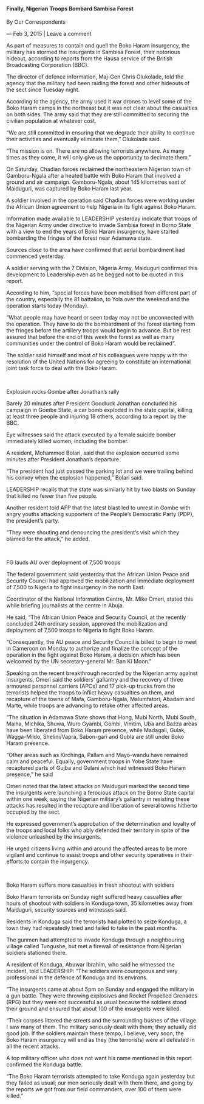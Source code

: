 #### Finally, Nigerian Troops Bombard Sambisa Forest

By Our Correspondents

— Feb 3, 2015 | Leave a comment

As part of measures to contain and quell the Boko Haram insurgency, the military has stormed the insurgents in Sambisa Forest, their notorious hideout, according to reports from the Hausa service of the British Broadcasting Corporation \(BBC\).

The director of defence information, Maj-Gen Chris Olukolade, told the agency that the military had been raiding the forest and other hideouts of the sect since Tuesday night.

According to the agency, the army used it war drones to level some of the Boko Haram camps in the northeast but it was not clear about the casualties on both sides. The army said that they are still committed to securing the civilian population at whatever cost.

“We are still committed in ensuring that we degrade their ability to continue their activities and eventually eliminate them,” Olukolade said.

“The mission is on. There are no allowing terrorists anywhere. As many times as they come, it will only give us the opportunity to decimate them.”

On Saturday, Chadian forces reclaimed the northeastern Nigerian town of Gamboru-Ngala after a heated battle with Boko Haram that involved a ground and air campaign. Gamboru-Ngala, about 145 kilometres east of Maiduguri, was captured by Boko Haram last year.

A soldier involved in the operation said Chadian forces were working under the African Union agreement to help Nigeria in its fight against Boko Haram.

Information made available to LEADERSHIP yesterday indicate that troops of the Nigerian Army under directive to invade Sambisa forest in Borno State with a view to end the years of Boko Haram insurgency, have started bombarding the fringes of the forest near Adamawa state.

Sources close to the area have confirmed that aerial bombardment had commenced yesterday.

A soldier serving with the 7 Division, Nigeria Army, Maiduguri confirmed this development to Leadership even as he begged not to be quoted in this report.

According to him, “special forces have been mobilised from different part of the country, especially the 81 battalion, to Yola over the weekend and the operation starts today \(Monday\).

“What people may have heard or seen today may not be unconnected with the operation. They have to do the bombardment of the forest starting from the fringes before the artillery troops would begin to advance. But be rest assured that before the end of this week the forest as well as many communities under the control of Boko Haram would be reclaimed”.

The soldier said himself and most of his colleagues were happy with the resolution of the United Nations for agreeing to constitute an international joint task force to deal with the Boko Haram.

 

Explosion rocks Gombe after Jonathan’s rally

Barely 20 minutes after President Goodluck Jonathan concluded his campaign in Gombe State, a car bomb exploded in the state capital, killing at least three people and injuring 18 others, according to a report by the BBC.

Eye witnesses said the attack executed by a female suicide bomber immediately killed women, including the bomber.

A resident, Mohammed Bolari, said that the explosion occurred some minutes after President Jonathan’s departure.

“The president had just passed the parking lot and we were trailing behind his convoy when the explosion happened,” Bolari said.

LEADERSHIP recalls that the state was similarly hit by two blasts on Sunday that killed no fewer than five people.

Another resident told AFP that the latest blast led to unrest in Gombe with angry youths attacking supporters of the People’s Democratic Party \(PDP\), the president’s party.

“They were shouting and denouncing the president’s visit which they blamed for the attack,” he added.

 

FG lauds AU over deployment of 7,500 troops 

The federal government said yesterday that the African Union Peace and Security Council had approved the mobilization and immediate deployment of 7,500 to Nigeria to fight insurgency in the north East.

Coordinator of the National Information Centre, Mr. Mike Omeri, stated this while briefing journalists at the centre in Abuja.

He said, “The African Union Peace and Security Council, at the recently concluded 24th ordinary session, approved the mobilization and deployment of 7,500 troops to Nigeria to fight Boko Haram.

“Consequently, the AU peace and Security Council is billed to begin to meet in Cameroon on Monday to authorize and finalize the concept of the operation in the fight against Boko Haram, a decision which has been welcomed by the UN secretary-general Mr. Ban Ki Moon.”

Speaking on the recent breakthrough recorded by the Nigerian army against insurgents, Omeri said the soldiers’ gallantry and the recovery of three armoured personnel carriers \(APCs\) and 17 pick-up trucks from the terrorists helped the troops to inflict heavy casualties on them, and recapture of the towns of Mafa, Gamboru-Ngala, Malumfatori, Abadam and Marte, while troops are advancing to retake other affected areas.

“The situation in Adamawa State shows that Hong, Mubi North, Mubi South, Maiha, Michika, Shuwa, Wuro Gyambi, Gombi, Vimtim, Uba and Bazza areas have been liberated from Boko Haram presence, while Madagali, Gulak, Wagga-Mildo, Shelini/Vapra, Sabon-gari and Gubla are still under Boko Haram presence.

“Other areas such as Kirchinga, Pallam and Mayo-wandu have remained calm and peaceful. Equally, government troops in Yobe State have recaptured parts of Gujba and Gulani which had witnessed Boko Haram presence,” he said

Omeri noted that the latest attacks on Maiduguri marked the second time the insurgents were launching a ferocious attack on the Borno State capital within one week, saying the Nigerian military’s gallantry in resisting these attacks has resulted in the recapture and liberation of several towns hitherto occupied by the sect.

He expressed government’s approbation of the determination and loyalty of the troops and local folks who ably defended their territory in spite of the violence unleashed by the insurgents.

He urged citizens living within and around the affected areas to be more vigilant and continue to assist troops and other security operatives in their efforts to contain the insurgency.

 

Boko Haram suffers more casualties in fresh shootout with soldiers 

Boko Haram terrorists on Sunday night suffered heavy casualties after hours of shootout with soldiers in Konduga town, 35 kilometres away from Maiduguri, security sources and witnesses said.

Residents in Konduga said the terrorists had plotted to seize Konduga, a town they had repeatedly tried and failed to take in the past months.

The gunmen had attempted to invade Konduga through a neighbouring village called Tungushe, but met a firewall of resistance from Nigerian soldiers stationed there.

A resident of Konduga, Abuwar Ibrahim, who said he witnessed the incident, told LEADERSHIP: “The soldiers were courageous and very professional in the defence of Konduga and its environs.

”The insurgents came at about 5pm on Sunday and engaged the military in a gun battle. They were throwing explosives and Rocket Propelled Grenades \(RPG\) but they were not successful as usual because the soldiers stood their ground and ensured that about 100 of the insurgents were killed.

“Their corpses littered the streets and the surrounding bushes of the village. I saw many of them. The military seriously dealt with them; they actually did good job. If the soldiers maintain these tempo, I believe, very soon, the Boko Haram insurgency will end as they \(the terrorists\) were all defeated in all the recent attacks.

A top military officer who does not want his name mentioned in this report confirmed the Konduga battle.

“The Boko Haram terrorists attempted to take Konduga again yesterday but they failed as usual; our men seriously dealt with them there, and going by the reports we got from our field commanders, over 100 of them were killed.”
